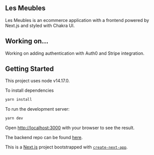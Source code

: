 ## Les Meubles

Les Meubles is an ecommerce application with a frontend powered by Next.js and styled with Chakra UI.

## Working on...

Working on adding authentication with Auth0 and Stripe integration.

## Getting Started

This project uses node v14.17.0.

To install dependencies

```bash
yarn install
```

To run the development server:

```bash
yarn dev
```

Open [http://localhost:3000](http://localhost:3000) with your browser to see the result.

The backend repo can be found [here](https://github.com/JoyAnneW/LesMeubles-backend).

This is a [Next.js](https://nextjs.org/) project bootstrapped with [`create-next-app`](https://github.com/vercel/next.js/tree/canary/packages/create-next-app).
